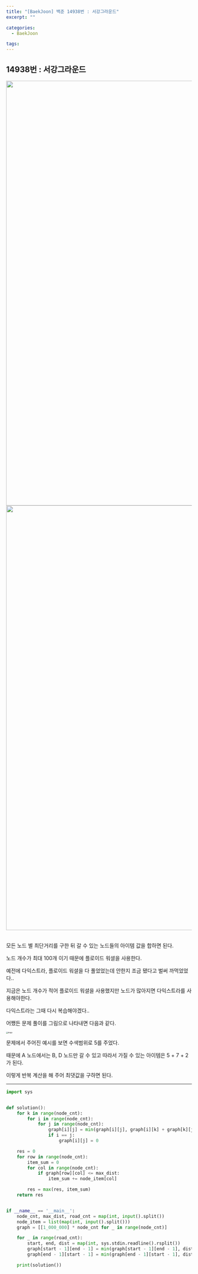 ```yaml
---
title: "[BaekJoon] 백준 14938번 : 서강그라운드"
excerpt: ""

categories:
  - BaekJoon

tags:
---
```


## 14938번 : 서강그라운드

<center><img width="1150" alt="" src="https://user-images.githubusercontent.com/54533309/104414033-dd48af80-55b2-11eb-8388-bc1cae935f13.png">
</center>

<center><img width="1150" alt="" src="https://user-images.githubusercontent.com/54533309/104414067-ed608f00-55b2-11eb-971d-7b14b5e93d46.png">
</center>

<br>

모든 노드 별 최단거리를 구한 뒤 갈 수 있는 노드들의 아이템 값을 합하면 된다.

노드 개수가 최대 100개 이기 때문에 플로이드 워셜을 사용한다.

예전에 다익스트라, 플로이드 워셜을 다 풀었었는데 안한지 조금 됐다고 벌써 까먹었었다..

지금은 노드 개수가 적어 플로이드 워셜을 사용했지만 노드가 많아지면 다익스트라를 사용해야한다.

다익스트라는 그때 다시 복습해야겠다..

어쨌든 문제 풀이를 그림으로 나타내면 다음과 같다.

<img src="https://user-images.githubusercontent.com/54533309/104414087-f6e9f700-55b2-11eb-9a8f-9edb104dd76b.png" alt="image" style="zoom:30%;" />

문제에서 주어진 예시를 보면 수색범위로 5를 주었다.

때문에 A 노드에서는 B, D 노드만 갈 수 있고 따라서 가질 수 있는 아이템은 5 + 7 + 2 가 된다.

이렇게 반복 계산을 해 주어 최댓값을 구하면 된다.

---

```python
import sys


def solution():
	for k in range(node_cnt):
		for i in range(node_cnt):
			for j in range(node_cnt):
				graph[i][j] = min(graph[i][j], graph[i][k] + graph[k][j])
				if i == j:
					graph[i][j] = 0

	res = 0
	for row in range(node_cnt):
		item_sum = 0
		for col in range(node_cnt):
			if graph[row][col] <= max_dist:
				item_sum += node_item[col]

		res = max(res, item_sum)
	return res


if __name__ == '__main__':
	node_cnt, max_dist, road_cnt = map(int, input().split())
	node_item = list(map(int, input().split()))
	graph = [[1_000_000] * node_cnt for _ in range(node_cnt)]

	for _ in range(road_cnt):
		start, end, dist = map(int, sys.stdin.readline().rsplit())
		graph[start - 1][end - 1] = min(graph[start - 1][end - 1], dist)
		graph[end - 1][start - 1] = min(graph[end - 1][start - 1], dist)

	print(solution())
```

<br>